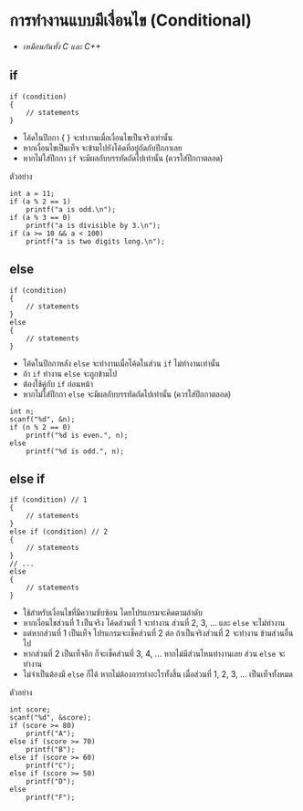 # การทำงานแบบมีเงื่อนไข (Conditional)

* _เหมือนกันทั้ง C และ C++_

## if

```
if (condition)
{
    // statements
}
```

* โค้ดในปีกกา { } จะทำงานเมื่อเงื่อนไขเป็นจริงเท่านั้น
* หากเงื่อนไขเป็นเท็จ จะข้ามไปยังโค้ดที่อยู่ถัดกับปีกกาเลย
* หากไม่ใส่ปีกกา `if` จะมีผลกับบรรทัดถัดไปเท่านั้น (ควรใส่ปีกกาตลอด)

ตัวอย่าง
```
int a = 11;
if (a % 2 == 1)
    printf("a is odd.\n");
if (a % 3 == 0)
    printf("a is divisible by 3.\n");
if (a >= 10 && a < 100)
    printf("a is two digits long.\n");
```

## else

```
if (condition)
{
    // statements
}
else
{
    // statements
}
```

* โค้ดในปีกกาหลัง `else` จะทำงานเมื่อโค้ดในส่วน `if` ไม่ทำงานเท่านั้น
* ถ้า `if` ทำงาน `else` จะถูกข้ามไป
* ต้องใช้คู่กับ `if` ก่อนหน้า
* หากไม่ใส่ปีกกา `else` จะมีผลกับบรรทัดถัดไปเท่านั้น (ควรใส่ปีกกาตลอด)

```
int n;
scanf("%d", &n);
if (n % 2 == 0)
    printf("%d is even.", n);
else
    printf("%d is odd.", n);
```

## else if

```
if (condition) // 1
{
    // statements
}
else if (condition) // 2
{
    // statements
}
// ...
else
{
    // statements
}
```

* ใช้สำหรับเงื่อนไขที่มีความซับซ้อน โดยโปรแกรมจะคิดตามลำดับ
* หากเงื่อนไขส่วนที่ 1 เป็นจริง โค้ดส่วนที่ 1 จะทำงาน ส่วนที่ 2, 3, ... และ `else` จะไม่ทำงาน
* แต่หากส่วนที่ 1 เป็นเท็จ โปรแกรมจะเช็คส่วนที่ 2 ต่อ ถ้าเป็นจริงส่วนที่ 2 จะทำงาน ข้ามส่วนอื่นไป
* หากส่วนที่ 2 เป็นเท็จอีก ก็จะเช็คส่วนที่ 3, 4, ... หากไม่มีส่วนไหนทำงานเลย ส่วน `else` จะทำงาน
* ไม่จำเป็นต้องมี `else` ก็ได้ หากไม่ต้องการทำอะไรทั้งสิ้น เมื่อส่วนที่ 1, 2, 3, ... เป็นเท็จทั้งหมด

ตัวอย่าง
```
int score;
scanf("%d", &score);
if (score >= 80)
    printf("A");
else if (score >= 70)
    printf("B");
else if (score >= 60)
    printf("C");
else if (score >= 50)
    printf("D");
else
    printf("F");
```